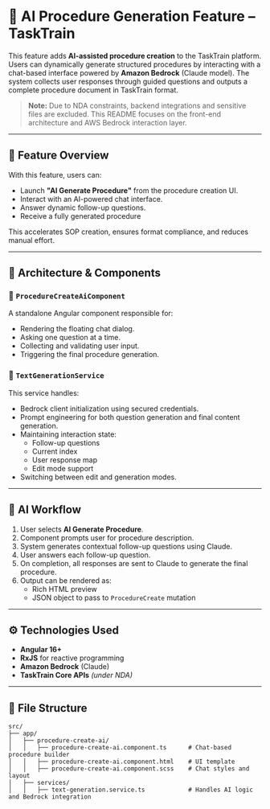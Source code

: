 # 🧠 AI Procedure Generation Feature – TaskTrain

This feature adds **AI-assisted procedure creation** to the TaskTrain platform. Users can dynamically generate structured procedures by interacting with a chat-based interface powered by **Amazon Bedrock** (Claude model). The system collects user responses through guided questions and outputs a complete procedure document in TaskTrain format.

> **Note:** Due to NDA constraints, backend integrations and sensitive files are excluded. This README focuses on the front-end architecture and AWS Bedrock interaction layer.

---

## 🚀 Feature Overview

With this feature, users can:
- Launch **"AI Generate Procedure"** from the procedure creation UI.
- Interact with an AI-powered chat interface.
- Answer dynamic follow-up questions.
- Receive a fully generated procedure 

This accelerates SOP creation, ensures format compliance, and reduces manual effort.

---

## 🧩 Architecture & Components

### 🔹 `ProcedureCreateAiComponent`

A standalone Angular component responsible for:
- Rendering the floating chat dialog.
- Asking one question at a time.
- Collecting and validating user input.
- Triggering the final procedure generation.

### 🔹 `TextGenerationService`

This service handles:
- Bedrock client initialization using secured credentials.
- Prompt engineering for both question generation and final content generation.
- Maintaining interaction state:
  - Follow-up questions
  - Current index
  - User response map
  - Edit mode support
- Switching between edit and generation modes.

---

## 🧠 AI Workflow

1. User selects **AI Generate Procedure**.
2. Component prompts user for procedure description.
3. System generates contextual follow-up questions using Claude.
4. User answers each follow-up question.
5. On completion, all responses are sent to Claude to generate the final procedure.
6. Output can be rendered as:
   - Rich HTML preview
   - JSON object to pass to `ProcedureCreate` mutation

---

## ⚙️ Technologies Used

- **Angular 16+**
- **RxJS** for reactive programming
- **Amazon Bedrock** (Claude)
- **TaskTrain Core APIs** *(under NDA)*

---

## 📁 File Structure

```plaintext
src/
├── app/
│   ├── procedure-create-ai/
│   │   ├── procedure-create-ai.component.ts      # Chat-based procedure builder
│   │   ├── procedure-create-ai.component.html    # UI template
│   │   ├── procedure-create-ai.component.scss    # Chat styles and layout
│   ├── services/
│   │   ├── text-generation.service.ts            # Handles AI logic and Bedrock integration
